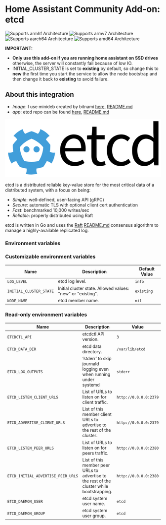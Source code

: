 # Home Assistant Community Add-on: etcd

![Supports armhf Architecture][armhf-shield] ![Supports armv7 Architecture][armv7-shield] ![Supports aarch64 Architecture][aarch64-shield] ![Supports amd64 Architecture][amd64-shield]

[armhf-shield]: https://img.shields.io/badge/armhf-no-red.svg
[armv7-shield]: https://img.shields.io/badge/armv7-yes-green.svg
[aarch64-shield]: https://img.shields.io/badge/aarch64-yes-green.svg
[amd64-shield]: https://img.shields.io/badge/amd64-yes-green.svg

**IMPORTANT:** 

- **Only use this add-on if you are running home assistant on SSD drives** otherwise, the server will constantly fail because of low IO.
- INITIAL_CLUSTER_STATE is set to **existing** by default, so change this to **new** the first time you start the service to allow the node bootstrap and then change it back to **existing** to avoid failure.

## About this integration

* *Image*: I use minideb created by bitnami [here](https://hub.docker.com/r/bitnami/etcd/), [README.md](https://github.com/bitnami/minideb/blob/master/README.md)
* *app*: etcd repo can be found [here](https://github.com/etcd-io/etcd), [README.md](https://github.com/etcd-io/etcd/blob/main/README.md)

![etcd Logo](https://raw.githubusercontent.com/etcd-io/etcd/main/logos/etcd-horizontal-color.svg)

etcd is a distributed reliable key-value store for the most critical data of a distributed system, with a focus on being:

* *Simple*: well-defined, user-facing API (gRPC)
* *Secure*: automatic TLS with optional client cert authentication
* *Fast*: benchmarked 10,000 writes/sec
* *Reliable*: properly distributed using Raft

etcd is written in Go and uses the [Raft](https://github.com/etcd-io/raft) [README.md](https://github.com/etcd-io/raft/blob/main/README.md) consensus algorithm to manage a highly-available replicated log.

### Environment variables

### Customizable environment variables

| Name                          | Description                                                                                  | Default Value           |
|-------------------------------|----------------------------------------------------------------------------------------------|-------------------------|
| `LOG_LEVEL`                   | etcd log level.                                                                              | `info`                  |
| `INITIAL_CLUSTER_STATE`       | Initial cluster state. Allowed values: "new" or "existing".                                  | `existing`              |
| `NODE_NAME`                   | etcd member name.                                                                            | `nil`                   |

### Read-only environment variables

| Name                               | Description                                                                                  | Value                              |
|------------------------------------|----------------------------------------------------------------------------------------------|------------------------------------|
| `ETCDCTL_API`                      | etcdctl API version.                                                                         | `3`                                |
| `ETCD_DATA_DIR`                    | etcd data directory.                                                                         | `/var/lib/etcd`                    |
| `ETCD_LOG_OUTPUTS`                 | ‘stderr’ to skip journald logging even when running under systemd                            | `stderr`                           |
| `ETCD_LISTEN_CLIENT_URLS`          | List of URLs to listen on for client traffic.                                                | `http://0.0.0.0:2379`              |
| `ETCD_ADVERTISE_CLIENT_URLS`       | List of this member client URLs to advertise to the rest of the cluster.                     | `http://0.0.0.0:2379`              |
| `ETCD_LISTEN_PEER_URLS`            | List of URLs to listen on for peers traffic.                                                 | `http://0.0.0.0:2380`              |
| `ETCD_INITIAL_ADVERTISE_PEER_URLS` | List of this member peer URLs to advertise to the rest of the cluster while bootstrapping.   | `http://0.0.0.0:2380`              |
| `ETCD_DAEMON_USER`                 | etcd system user name.                                                                       | `etcd`                             |
| `ETCD_DAEMON_GROUP`                | etcd system user group.                                                                      | `etcd`                             |
